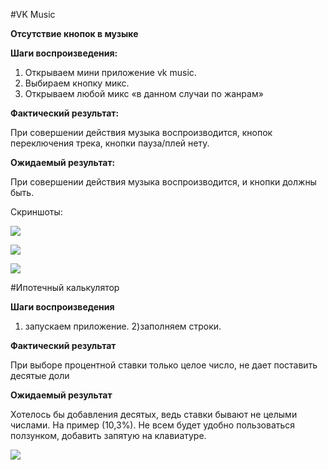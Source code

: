 #VK Music

**Отсутствие кнопок в музыке**

**Шаги воспроизведения:**

1) Открываем мини приложение vk music. 
2) Выбираем кнопку микс. 
3) Открываем любой микс «в данном случаи по жанрам»

**Фактический результат:**

При совершении действия музыка воспроизводится, кнопок переключения трека, кнопки пауза/плей нету.

**Ожидаемый результат:**

При совершении действия музыка воспроизводится, и кнопки должны быть.

Скриншоты:

![](https://github.com/igor260689/Screenshots/blob/main/photo_2022-11-04_18-10-24.jpg)

![](https://github.com/igor260689/Screenshots/blob/main/photo_2022-11-04_18-10-25%20(2).jpg)

![](https://github.com/igor260689/Screenshots/blob/main/photo_2022-11-04_18-10-25.jpg)


#Ипотечный калькулятор

**Шаги воспроизведения**

1) запускаем приложение. 
2)заполняем строки.

**Фактический результат**

При выборе процентной ставки только целое число, не дает поставить десятые доли

**Ожидаемый результат**

Хотелось бы добавления десятых, ведь ставки бывают не целыми числами. На пример (10,3%). Не всем будет удобно пользоваться ползунком, добавить запятую на клавиатуре.

![](https://github.com/igor260689/Screenshots/blob/main/photo_2022-11-04_18-12-55.jpg)
